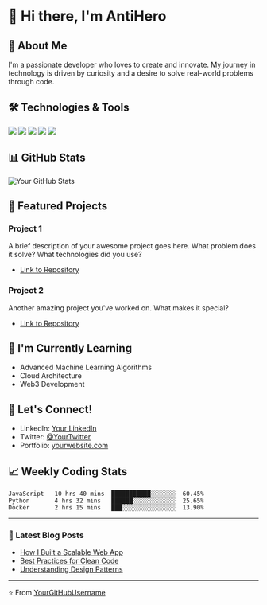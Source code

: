 # 👋 Hi there, I'm AntiHero

## 🚀 About Me
I'm a passionate developer who loves to create and innovate. My journey in technology is driven by curiosity and a desire to solve real-world problems through code.

## 🛠️ Technologies & Tools
![](https://img.shields.io/badge/Code-JavaScript-informational?style=flat&color=informational)
![](https://img.shields.io/badge/Code-Python-informational?style=flat&color=informational)
![](https://img.shields.io/badge/Tools-Docker-informational?style=flat&color=informational)
![](https://img.shields.io/badge/Tools-Kubernetes-informational?style=flat&color=informational)
![](https://img.shields.io/badge/Editor-VS_Code-informational?style=flat&color=informational)

## 📊 GitHub Stats
![Your GitHub Stats](https://github-readme-stats.vercel.app/api?username=YourGitHubUsername&show_icons=true&theme=dark)

## 🌟 Featured Projects

### Project 1
A brief description of your awesome project goes here. What problem does it solve? What technologies did you use?
- [Link to Repository](#)

### Project 2
Another amazing project you've worked on. What makes it special?
- [Link to Repository](#)

## 🌱 I'm Currently Learning
- Advanced Machine Learning Algorithms
- Cloud Architecture
- Web3 Development

## 💬 Let's Connect!
- LinkedIn: [Your LinkedIn](#)
- Twitter: [@YourTwitter](#)
- Portfolio: [yourwebsite.com](#)

## 📈 Weekly Coding Stats
<!--START_SECTION:waka-->
```text
JavaScript   10 hrs 40 mins  ███████████░░░░░░░  60.45%
Python       4 hrs 32 mins   ██████░░░░░░░░░░░░  25.65%
Docker       2 hrs 15 mins   ███░░░░░░░░░░░░░░░  13.90%
```
<!--END_SECTION:waka-->

---

### 📝 Latest Blog Posts
<!-- BLOG-POST-LIST:START -->
- [How I Built a Scalable Web App](#)
- [Best Practices for Clean Code](#)
- [Understanding Design Patterns](#)
<!-- BLOG-POST-LIST:END -->

---

⭐️ From [YourGitHubUsername](https://github.com/YourGitHubUsername)
